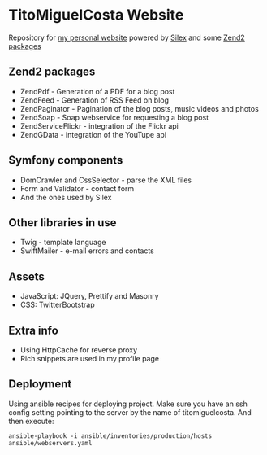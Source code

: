 TitoMiguelCosta Website
=======================

Repository for [my personal website](http://www.titomiguelcosta.com/ "Tito Miguel Costa") powered by [Silex](http://silex.sensiolabs.org) and some [Zend2 packages](http://packages.zendframework.com)

Zend2 packages
--------------

* ZendPdf - Generation of a PDF for a blog post
* ZendFeed - Generation of RSS Feed on blog
* ZendPaginator - Pagination of the blog posts, music videos and photos
* ZendSoap - Soap webservice for requesting a blog post
* ZendServiceFlickr - integration of the Flickr api
* ZendGData - integration of the YouTupe api

Symfony components
------------------

* DomCrawler and CssSelector - parse the XML files
* Form and Validator - contact form
* And the ones used by Silex

Other libraries in use
----------------------

* Twig - template language
* SwiftMailer - e-mail errors and contacts

Assets
------

* JavaScript: JQuery, Prettify and Masonry
* CSS: TwitterBootstrap

Extra info
----------

* Using HttpCache for reverse proxy
* Rich snippets are used in my profile page

Deployment
----------

Using ansible recipes for deploying project. Make sure you have an ssh config setting pointing to the server by the name of titomiguelcosta. And then execute:

```
ansible-playbook -i ansible/inventories/production/hosts ansible/webservers.yaml 
```
